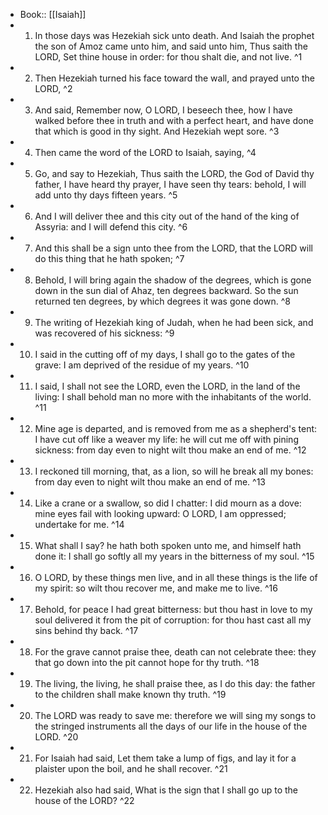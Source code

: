 - Book:: [[Isaiah]]
- 1. In those days was Hezekiah sick unto death. And Isaiah the prophet the son of Amoz came unto him, and said unto him, Thus saith the LORD, Set thine house in order: for thou shalt die, and not live. ^1
- 2. Then Hezekiah turned his face toward the wall, and prayed unto the LORD, ^2
- 3. And said, Remember now, O LORD, I beseech thee, how I have walked before thee in truth and with a perfect heart, and have done that which is good in thy sight. And Hezekiah wept sore. ^3
- 4. Then came the word of the LORD to Isaiah, saying, ^4
- 5. Go, and say to Hezekiah, Thus saith the LORD, the God of David thy father, I have heard thy prayer, I have seen thy tears: behold, I will add unto thy days fifteen years. ^5
- 6. And I will deliver thee and this city out of the hand of the king of Assyria: and I will defend this city. ^6
- 7. And this shall be a sign unto thee from the LORD, that the LORD will do this thing that he hath spoken; ^7
- 8. Behold, I will bring again the shadow of the degrees, which is gone down in the sun dial of Ahaz, ten degrees backward. So the sun returned ten degrees, by which degrees it was gone down. ^8
- 9. The writing of Hezekiah king of Judah, when he had been sick, and was recovered of his sickness: ^9
- 10. I said in the cutting off of my days, I shall go to the gates of the grave: I am deprived of the residue of my years. ^10
- 11. I said, I shall not see the LORD, even the LORD, in the land of the living: I shall behold man no more with the inhabitants of the world. ^11
- 12. Mine age is departed, and is removed from me as a shepherd's tent: I have cut off like a weaver my life: he will cut me off with pining sickness: from day even to night wilt thou make an end of me. ^12
- 13. I reckoned till morning, that, as a lion, so will he break all my bones: from day even to night wilt thou make an end of me. ^13
- 14. Like a crane or a swallow, so did I chatter: I did mourn as a dove: mine eyes fail with looking upward: O LORD, I am oppressed; undertake for me. ^14
- 15. What shall I say? he hath both spoken unto me, and himself hath done it: I shall go softly all my years in the bitterness of my soul. ^15
- 16. O LORD, by these things men live, and in all these things is the life of my spirit: so wilt thou recover me, and make me to live. ^16
- 17. Behold, for peace I had great bitterness: but thou hast in love to my soul delivered it from the pit of corruption: for thou hast cast all my sins behind thy back. ^17
- 18. For the grave cannot praise thee, death can not celebrate thee: they that go down into the pit cannot hope for thy truth. ^18
- 19. The living, the living, he shall praise thee, as I do this day: the father to the children shall make known thy truth. ^19
- 20. The LORD was ready to save me: therefore we will sing my songs to the stringed instruments all the days of our life in the house of the LORD. ^20
- 21. For Isaiah had said, Let them take a lump of figs, and lay it for a plaister upon the boil, and he shall recover. ^21
- 22. Hezekiah also had said, What is the sign that I shall go up to the house of the LORD? ^22
